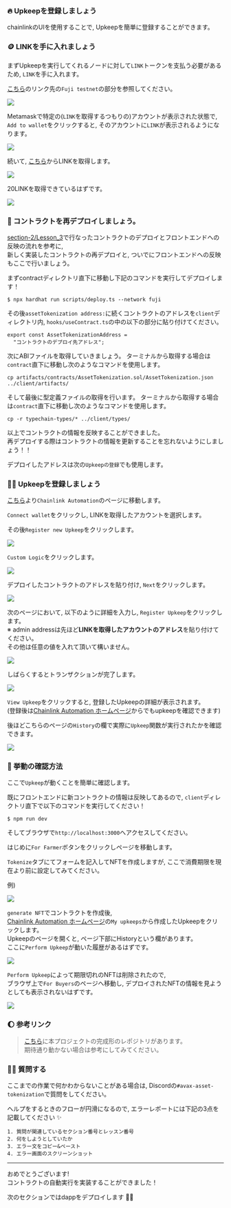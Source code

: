 ### 🔥 Upkeepを登録しましょう

chainlinkのUIを使用することで, Upkeepを簡単に登録することができます。

### 🪙 LINKを手に入れましょう

まずUpkeepを実行してくれるノードに対して`LINK`トークンを支払う必要があるため, `LINK`を手に入れます。

[こちら](https://docs.chain.link/resources/link-token-contracts/)のリンク先の`Fuji testnet`の部分を参照してください。

![](/public/images/AVAX-AssetTokenization/section-3/2_1_5.png)

Metamaskで特定の(`LINK`を取得するつもりの)アカウントが表示された状態で, `Add to wallet`をクリックすると, そのアカウントに`LINK`が表示されるようになります。

![](/public/images/AVAX-AssetTokenization/section-3/2_1_6.png)

続いて, [こちら](https://faucets.chain.link/fuji)からLINKを取得します。

![](/public/images/AVAX-AssetTokenization/section-3/2_1_7.png)

20LINKを取得できているはずです。

![](/public/images/AVAX-AssetTokenization/section-3/2_1_8.png)

### 🦆 コントラクトを再デプロイしましょう。

[section-2/Lesson_3](/docs/AVAX-AssetTokenization/ja/section-2/Lesson_3_%E3%82%B3%E3%83%B3%E3%83%88%E3%83%A9%E3%82%AF%E3%83%88%E3%81%A8%E6%8E%A5%E7%B6%9A%E3%81%97%E3%82%88%E3%81%86.md)で行なったコントラクトのデプロイとフロントエンドへの反映の流れを参考に,  
新しく実装したコントラクトの再デプロイと, ついでにフロントエンドへの反映もここで行いましょう。

まずcontractディレクトリ直下に移動し下記のコマンドを実行してデプロイします！
```
$ npx hardhat run scripts/deploy.ts --network fuji
```
その後`assetTokenization address:`に続くコントラクトのアドレスを`client`ディレクトリ内, `hooks/useContract.ts`の中の以下の部分に貼り付けてください。
```
export const AssetTokenizationAddress =
  "コントラクトのデプロイ先アドレス";
```
次にABIファイルを取得していきましょう。
ターミナルから取得する場合は`contract`直下に移動し次のようなコマンドを使用します。
```
cp artifacts/contracts/AssetTokenization.sol/AssetTokenization.json ../client/artifacts/
```
そして最後に型定義ファイルの取得を行います。
ターミナルから取得する場合は`contract`直下に移動し次のようなコマンドを使用します。
```
cp -r typechain-types/* ../client/types/
```
以上でコントラクトの情報を反映することができました。　<br>
再デプロイする際はコントラクトの情報を更新することを忘れないようにしましょう！！


デプロイしたアドレスは次の`Upkeepの登録`でも使用します。

### 👨‍💻 Upkeepを登録しましょう

[こちら](https://automation.chain.link/fuji)より`Chainlink Automation`のページに移動します。

`Connect wallet`をクリックし, LINKを取得したアカウントを選択します。

その後`Register new Upkeep`をクリックします。

![](/public/images/AVAX-AssetTokenization/section-3/2_1_1.png)

`Custom Logic`をクリックします。

![](/public/images/AVAX-AssetTokenization/section-3/2_1_2.png)

デプロイしたコントラクトのアドレスを貼り付け, `Next`をクリックします。

![](/public/images/AVAX-AssetTokenization/section-3/2_1_3.png)

次のページにおいて, 以下のように詳細を入力し, `Register Upkeep`をクリックします。  
※ admin addressは先ほど**LINKを取得したアカウントのアドレス**を貼り付けてください。  
その他は任意の値を入れて頂いて構いません。

![](/public/images/AVAX-AssetTokenization/section-3/2_1_4.png)

しばらくするとトランザクションが完了します。

![](/public/images/AVAX-AssetTokenization/section-3/2_1_9.png)

`View Upkeep`をクリックすると, 登録したUpkeepの詳細が表示されます。  
(登録後は[Chainlink Automation ホームページ](https://automation.chain.link/fuji)からでもupkeepを確認できます) 

後ほどこちらのページの`History`の欄で実際に`Upkeep`関数が実行されたかを確認できます。

![](/public/images/AVAX-AssetTokenization/section-3/2_1_10.png)

### 🎍 挙動の確認方法

ここで`Upkeep`が動くことを簡単に確認します。

既にフロントエンドに新コントラクトの情報は反映してあるので, `client`ディレクトリ直下で以下のコマンドを実行してください！

```
$ npm run dev
```

そしてブラウザで`http://localhost:3000`へアクセスしてください。

はじめに`For Farmer`ボタンをクリックしページを移動します。  

`Tokenize`タブにてフォームを記入してNFTを作成しますが, ここで消費期限を現在より前に設定してみてください。

例)

![](/public/images/AVAX-AssetTokenization/section-3/2_1_13.png)

`generate NFT`でコントラクトを作成後,  
[Chainlink Automation ホームページ](https://automation.chain.link/fuji)の`My upkeeps`から作成したUpkeepをクリックします。  
Upkeepのページを開くと, ページ下部にHistoryという欄があります。  
ここに`Perform Upkeep`が動いた履歴があるはずです。

![](/public/images/AVAX-AssetTokenization/section-3/2_1_11.png)

`Perform Upkeep`によって期限切れのNFTは削除されたので,  
ブラウザ上で`For Buyers`のページへ移動し, デプロイされたNFTの情報を見ようとしても表示されないはずです。

![](/public/images/AVAX-AssetTokenization/section-3/2_1_14.png)

### 🌔 参考リンク

> [こちら](https://github.com/unchain-dev/AVAX-Asset-Tokenization)に本プロジェクトの完成形のレポジトリがあります。  
> 期待通り動かない場合は参考にしてみてください。

### 🙋‍♂️ 質問する

ここまでの作業で何かわからないことがある場合は, Discordの`#avax-asset-tokenization`で質問をしてください。

ヘルプをするときのフローが円滑になるので, エラーレポートには下記の3点を記載してください ✨

```
1. 質問が関連しているセクション番号とレッスン番号
2. 何をしようとしていたか
3. エラー文をコピー&ペースト
4. エラー画面のスクリーンショット
```

---

おめでとうございます!  
コントラクトの自動実行を実装することができました！

次のセクションではdappをデプロイします 🏌️‍♀️
